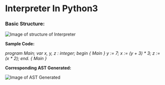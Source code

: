 # Interpreter In Python3

<h3>Basic Structure:</h3>

![Image of structure of Interpreter](https://github.com/toobazameer/Interpreter_in_Python3/blob/master/Images/Interpreter.png)

**Sample Code:**

  _program Main;
  var x, y, z : integer;
  begin { Main }
     y := 7;
     x := (y + 3) * 3;
     z := (x * 2);
  end.  { Main }_
  
**Corresponding AST Generated:**

![Image of AST Generated](https://github.com/toobazameer/Interpreter_in_Python3/blob/master/Interpreter/ast.png)
